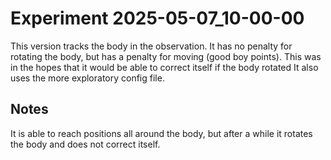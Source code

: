 # Experiment 2025-05-07_10-00-00

This version tracks the body in the observation. It has no penalty for rotating the body, but has a penalty for moving (good boy points).
This was in the hopes that it would be able to correct itself if the body rotated
It also uses the more exploratory config file.

## Notes

It is able to reach positions all around the body, but after a while it rotates the body and does not correct itself.
